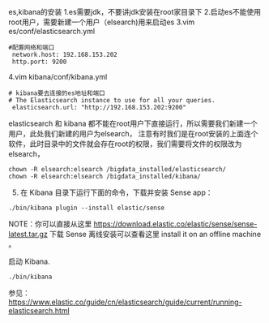 es,kibana的安装
1.es需要jdk，不要讲jdk安装在root家目录下
2.启动es不能使用root用户，需要新建一个用户（elsearch)用来启动es
3.vim es/conf/elasticsearch.yml 

```
#配置网络和端口
 network.host: 192.168.153.202
 http.port: 9200
```


4.vim kibana/conf/kibana.yml

```
# kibana要去连接的es地址和端口
# The Elasticsearch instance to use for all your queries.
 elasticsearch.url: "http://192.168.153.202:9200"
```

elasticsearch 和 kibana 都不能在root用户下直接运行，所以需要我们新建一个用户，此处我们新建的用户为elsearch，
注意有时我们是在root安装的上面连个软件，此时目录中的文件就会存在root的权限，我们需要将文件的权限改为elsearch，
```
chown -R elsearch:elsearch /bigdata_installed/elasticsearch/
chown -R elsearch:elsearch /bigdata_installed/kibana/

```




5. 在 Kibana 目录下运行下面的命令，下载并安装 Sense app：

```
./bin/kibana plugin --install elastic/sense 
```

NOTE：你可以直接从这里 https://download.elastic.co/elastic/sense/sense-latest.tar.gz 下载 Sense 离线安装可以查看这里 install it on an offline machine 。

启动 Kibana.

```
./bin/kibana 
```

参见： https://www.elastic.co/guide/cn/elasticsearch/guide/current/running-elasticsearch.html